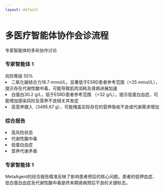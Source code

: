 ```yaml
---
layout: default
---
```


<div class="text-center -mt-5">
    <h1 class="text-3xl font-bold text-indigo-800 mb-2">多医疗智能体协作会诊流程</h1>
    <p class="text-gray-600">专家智能体的多轮协作讨论</p>
</div>

<div class="grid grid-cols-3 gap-8 h-full max-w-4xl mx-auto">
  <div class="relative bg-red-50 rounded-2xl p-3 shadow-lg hover:shadow-xl transition-all duration-300">
    <div class="absolute -top-6 left-1/2 -translate-x-1/2">
        <carbon:medication class="text-4xl text-red-600 bg-white rounded-full p-2 shadow-md" />
    </div>
    <h3 class="text-xl font-bold text-red-800 mb-4 mt-2">专家智能体 1</h3>
    <div class="space-y-2 text-sm leading-relaxed">
        <div class="flex justify-between text-xs -mt-3">
            <span><carbon:warning class="flex-shrink-0 text-red-500 mr-2" /> 风险等级</span>
            <span>55%</span>
        </div>
        <div class="h-2 bg-gray-200 rounded-full overflow-hidden">
            <div class="w-55/100 h-full bg-red-600 animate-progress"></div>
        </div>
        <div class="bg-white rounded-lg">
            <li>二氧化碳结合力18.7 mmol/L，显著低于ESRD患者参考范围（>25 mmol/L），提示存在代谢性酸中毒，可能导致肌肉消耗及肾病进展加速</li>
            <li>白蛋白30.2 g/L，低于ESRD患者参考范围 （>32 g/L），提示低蛋白血症，可能增加感染风险及营养不良相关并发症</li>
            <li>高营养摄入（3495.67 g），可能掩盖实际存在的营养吸收不良或代谢需求增加</li>
        </div>
    </div>
  </div>

  <div class="relative top-1/2 left-1/2 -translate-x-1/2 -translate-y-1/2 w-64">
    <div class="bg-indigo-50 rounded-lg p-3 border border-indigo-200">
      <h3 class="font-bold text-indigo-800 text-center text-sm mb-2">综合报告</h3>
      <div class="text-xs text-gray-600 leading-tight">
        <li>高风险状态</li>
        <li>代谢性酸中毒</li>
        <li>低蛋白血症</li>
        <li>营养代谢矛盾</li>
      </div>
    </div>
  </div>

  <div class="relative">
    <div class="relative bg-red-50 rounded-2xl p-3 shadow-lg hover:shadow-xl transition-all duration-300">
      <div class="absolute -top-6 left-1/2 -translate-x-1/2">
        <carbon:medication class="text-4xl text-red-600 bg-white rounded-full p-2 shadow-md" />
      </div>
      <h3 class="text-xl font-bold text-red-800 mb-4 mt-2">专家智能体 1</h3>
      <div class="space-y-2 text-sm leading-relaxed">
        <div class="bg-white rounded-lg">
          MetaAgent的综合报告精准反映了影响患者预后的核心问题。患者的低钾血症、低白蛋白血症及代谢性酸中毒是终末期肾病预后不良的关键标志。
        </div>
      </div>
    </div>
  </div>
</div>